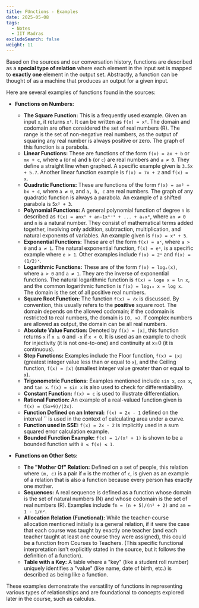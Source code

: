 ```yaml
---
title: FUnctions - Examples 
date: 2025-05-08
tags:
  - Notes 
  - IIT Madras
excludeSearch: false
weight: 11
---
```



Based on the sources and our conversation history, functions are described as a **special type of relation** where each element in the input set is mapped to **exactly one** element in the output set. Abstractly, a function can be thought of as a machine that produces an output for a given input.

Here are several examples of functions found in the sources:

*   **Functions on Numbers:**
    *   **The Square Function:** This is a frequently used example. Given an input `x`, it returns `x²`. It can be written as `f(x) = x²`. The domain and codomain are often considered the set of real numbers (R). The range is the set of non-negative real numbers, as the output of squaring any real number is always positive or zero. The graph of this function is a parabola.
    *   **Linear Functions:** These are functions of the form `f(x) = ax + b` or `mx + c`, where `a` (or `m`) and `b` (or `c`) are real numbers and `a ≠ 0`. They define a straight line when graphed. A specific example given is `3.5x + 5.7`. Another linear function example is `f(x) = 7x + 2` and `f(x) = x`.
    *   **Quadratic Functions:** These are functions of the form `f(x) = ax² + bx + c`, where `a ≠ 0`, and `a, b, c` are real numbers. The graph of any quadratic function is always a parabola. An example of a shifted parabola is `5x² + 3`.
    *   **Polynomial Functions:** A general polynomial function of degree `n` is described as `f(x) = anxⁿ + an-1xⁿ⁻¹ + ... + a₀x⁰`, where `an ≠ 0` and `n` is a natural number. They consist of mathematical terms added together, involving only addition, subtraction, multiplication, and natural exponents of variables. An example given is `f(x) = x³ + 5`.
    *   **Exponential Functions:** These are of the form `f(x) = aˣ`, where `a > 0` and `a ≠ 1`. The natural exponential function, `f(x) = eˣ`, is a specific example where `e > 1`. Other examples include `f(x) = 2ˣ` and `f(x) = (1/2)ˣ`.
    *   **Logarithmic Functions:** These are of the form `f(x) = logₐ(x)`, where `a > 0` and `a ≠ 1`. They are the inverse of exponential functions. The natural logarithmic function is `f(x) = loge x = ln x`, and the common logarithmic function is `f(x) = log₁₀ x = log x`. The domain is the set of all positive real numbers.
    *   **Square Root Function:** The function `f(x) = √x` is discussed. By convention, this usually refers to the **positive** square root. The domain depends on the allowed codomain; if the codomain is restricted to real numbers, the domain is `[0, ∞)`. If complex numbers are allowed as output, the domain can be all real numbers.
    *   **Absolute Value Function:** Denoted by `f(x) = |x|`, this function returns `x` if `x ≥ 0` and `-x` if `x < 0`. It is used as an example to check for injectivity (it is not one-to-one) and continuity at x=0 (it is continuous).
    *   **Step Functions:** Examples include the Floor function, `f(x) = ⌊x⌋` (greatest integer value less than or equal to `x`), and the Ceiling function, `f(x) = ⌈x⌉` (smallest integer value greater than or equal to `x`).
    *   **Trigonometric Functions:** Examples mentioned include `sin x`, `cos x`, and `tan x`. `f(x) = sin x` is also used to check for differentiability.
    *   **Constant Function:** `f(x) = c` is used to illustrate differentiation.
    *   **Rational Function:** An example of a real-valued function given is `f(x) = (5x+9)/(2x)`.
    *   **Function Defined on an Interval:** `f(x) = 2x - 1` defined on the interval `` is used in the context of calculating area under a curve.
    *   **Function used in SSE:** `f(x) = 2x - 2` is implicitly used in a sum squared error calculation example.
    *   **Bounded Function Example:** `f(x) = 1/(x² + 1)` is shown to be a bounded function with `0 ≤ f(x) ≤ 1`.

*   **Functions on Other Sets:**
    *   **The "Mother Of" Relation:** Defined on a set of people, this relation where `(m, c)` is a pair if `m` is the mother of `c`, is given as an example of a relation that is also a function because every person has exactly one mother.
    *   **Sequences:** A real sequence is defined as a function whose domain is the set of natural numbers (N) and whose codomain is the set of real numbers (R). Examples include `fn = (n + 5)/(n² + 2)` and `an = 1 - 1/n²`.
    *   **Allocation Relation (Functional):** While the teacher-course allocation mentioned initially is a general relation, if it were the case that each course was taught by exactly one teacher (and each teacher taught at least one course they were assigned), this could be a function from Courses to Teachers. (This specific functional interpretation isn't explicitly stated in the source, but it follows the definition of a function).
    *   **Table with a Key:** A table where a "key" (like a student roll number) uniquely identifies a "value" (like name, date of birth, etc.) is described as being like a function.

These examples demonstrate the versatility of functions in representing various types of relationships and are foundational to concepts explored later in the course, such as calculus.